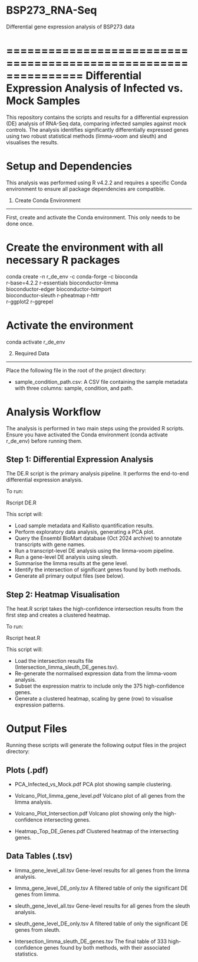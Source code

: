 # BSP273_RNA-Seq

Differential gene expression analysis of BSP273 data 

===============================================================
Differential Expression Analysis of Infected vs. Mock Samples
===============================================================

This repository contains the scripts and results for a differential 
expression (DE) analysis of RNA-Seq data, comparing infected samples 
against mock controls. The analysis identifies significantly 
differentially expressed genes using two robust statistical methods 
(limma-voom and sleuth) and visualises the results.


Setup and Dependencies
======================

This analysis was performed using R v4.2.2 and requires a specific 
Conda environment to ensure all package dependencies are compatible.


1. Create Conda Environment
----------------------------

First, create and activate the Conda environment. This only needs to 
be done once.

  # Create the environment with all necessary R packages
  conda create -n r_de_env -c conda-forge -c bioconda \
    r-base=4.2.2 r-essentials bioconductor-limma \
    bioconductor-edger bioconductor-tximport \
    bioconductor-sleuth r-pheatmap r-httr \
    r-ggplot2 r-ggrepel

  # Activate the environment
  conda activate r_de_env


2. Required Data
----------------

Place the following file in the root of the project directory:

  * sample_condition_path.csv: A CSV file containing the sample 
    metadata with three columns: sample, condition, and path.


Analysis Workflow
=================

The analysis is performed in two main steps using the provided R 
scripts. Ensure you have activated the Conda environment 
(conda activate r_de_env) before running them.


Step 1: Differential Expression Analysis
-----------------------------------------

The DE.R script is the primary analysis pipeline. It performs the 
end-to-end differential expression analysis.

To run:

  Rscript DE.R

This script will:

  * Load sample metadata and Kallisto quantification results.
  * Perform exploratory data analysis, generating a PCA plot.
  * Query the Ensembl BioMart database (Oct 2024 archive) to 
    annotate transcripts with gene names.
  * Run a transcript-level DE analysis using the limma-voom pipeline.
  * Run a gene-level DE analysis using sleuth.
  * Summarise the limma results at the gene level.
  * Identify the intersection of significant genes found by both 
    methods.
  * Generate all primary output files (see below).


Step 2: Heatmap Visualisation
------------------------------

The heat.R script takes the high-confidence intersection results 
from the first step and creates a clustered heatmap.

To run:

  Rscript heat.R

This script will:

  * Load the intersection results file 
    (Intersection_limma_sleuth_DE_genes.tsv).
  * Re-generate the normalised expression data from the limma-voom 
    analysis.
  * Subset the expression matrix to include only the 375 
    high-confidence genes.
  * Generate a clustered heatmap, scaling by gene (row) to visualise 
    expression patterns.


Output Files
============

Running these scripts will generate the following output files in 
the project directory:


Plots (.pdf)
------------

  * PCA_Infected_vs_Mock.pdf
    PCA plot showing sample clustering.

  * Volcano_Plot_limma_gene_level.pdf
    Volcano plot of all genes from the limma analysis.

  * Volcano_Plot_Intersection.pdf
    Volcano plot showing only the high-confidence intersecting genes.

  * Heatmap_Top_DE_Genes.pdf
    Clustered heatmap of the intersecting genes.


Data Tables (.tsv)
------------------

  * limma_gene_level_all.tsv
    Gene-level results for all genes from the limma analysis.

  * limma_gene_level_DE_only.tsv
    A filtered table of only the significant DE genes from limma.

  * sleuth_gene_level_all.tsv
    Gene-level results for all genes from the sleuth analysis.

  * sleuth_gene_level_DE_only.tsv
    A filtered table of only the significant DE genes from sleuth.

  * Intersection_limma_sleuth_DE_genes.tsv
    The final table of 333 high-confidence genes found by both 
    methods, with their associated statistics.

